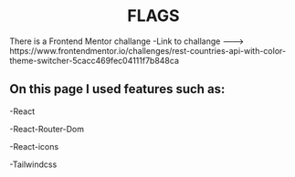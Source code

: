 <h1 style="text-align:center">FLAGS</h1>
There is a Frontend Mentor challange
-Link to challange --->   https://www.frontendmentor.io/challenges/rest-countries-api-with-color-theme-switcher-5cacc469fec04111f7b848ca

<h2>On this page I used features such as:</h2>
<p>-React</p>
<p>-React-Router-Dom</p>
<p>-React-icons</p>
<p>-Tailwindcss</p>
